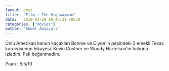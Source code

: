 ```yaml
---
layout: post
title:  "Film : The Highwayman"
date:   2019-03-29 19:45:31 +0530
categories: ["movies"]
author: "Ahmet Amasyali"
---
```

Ünlü Amerikan kanun kaçakları Bonnie ve Clyde'ın peşindeki 2 emekli Texas korucusunun hikayesi.
Kevin Costner ve Woody Harrelson'ın hatırına izledim. Pek beğenmedim. 

Puan : 5.5/10